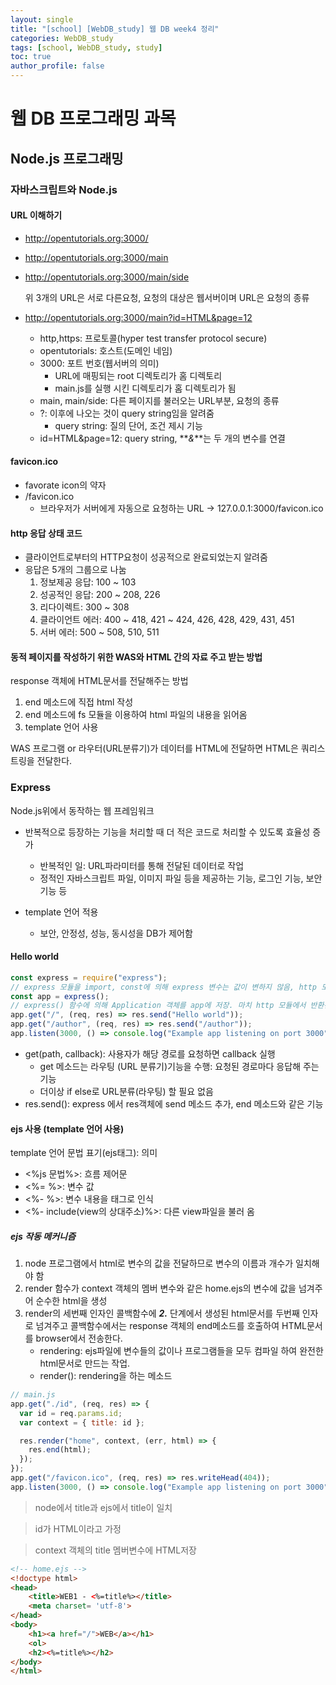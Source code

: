 ```yaml
---
layout: single
title: "[school] [WebDB_study] 웹 DB week4 정리"
categories: WebDB_study
tags: [school, WebDB_study, study]
toc: true
author_profile: false
---
```


# 웹 DB 프로그래밍 과목

## Node.js 프로그래밍

### 자바스크립트와 Node.js

#### URL 이해하기

- http://opentutorials.org:3000/
- http://opentutorials.org:3000/main
- http://opentutorials.org:3000/main/side

  위 3개의 URL은 서로 다른요청, 요청의 대상은 웹서버이며 URL은 요청의 종류

- http://opentutorials.org:3000/main?id=HTML&page=12

  - http,https: 프로토콜(hyper test transfer protocol secure)
  - opentutorials: 호스트(도메인 네임)
  - 3000: 포트 번호(웹서버의 의미)
    - URL에 매핑되는 root 디렉토리가 홈 디렉토리
    - main.js를 실행 시킨 디렉토리가 홈 디렉토리가 됨
  - main, main/side: 다른 페이지를 불러오는 URL부분, 요청의 종류
  - ?: 이후에 나오는 것이 query string임을 알려줌
    - query string: 질의 단어, 조건 제시 기능
  - id=HTML&page=12: query string, **_&_**는 두 개의 변수를 연결

#### favicon.ico

- favorate icon의 약자
- /favicon.ico
  - 브라우저가 서버에게 자동으로 요청하는 URL -> 127.0.0.1:3000/favicon.ico

#### http 응답 상태 코드

- 클라이언트로부터의 HTTP요청이 성공적으로 완료되었는지 알려줌
- 응답은 5개의 그룹으로 나눔
  1. 정보제공 응답: 100 ~ 103
  2. 성공적인 응답: 200 ~ 208, 226
  3. 리다이렉트: 300 ~ 308
  4. 클라이언트 에러: 400 ~ 418, 421 ~ 424, 426, 428, 429, 431, 451
  5. 서버 에러: 500 ~ 508, 510, 511

#### 동적 페이지를 작성하기 위한 WAS와 HTML 간의 자료 주고 받는 방법

response 객체에 HTML문서를 전달해주는 방법

1. end 메소드에 직접 html 작성
2. end 메소드에 fs 모듈을 이용하여 html 파일의 내용을 읽어옴
3. template 언어 사용

WAS 프로그램 or 라우터(URL분류기)가 데이터를 HTML에 전달하면 HTML은 쿼리스트링을 전달한다.

### Express

Node.js위에서 동작하는 웹 프레임워크

- 반복적으로 등장하는 기능을 처리할 때 더 적은 코드로 처리할 수 있도록 효율성 증가

  - 반복적인 일: URL파라미터를 통해 전달된 데이터로 작업
  - 정적인 자바스크립트 파일, 이미지 파일 등을 제공하는 기능, 로그인 기능, 보안 기능 등

- template 언어 적용
  - 보안, 안정성, 성능, 동시성을 DB가 제어함

#### Hello world

```js
const express = require("express");
// express 모듈을 import, const에 의해 express 변수는 값이 변하지 않음, http 모듈의 요청과 응답 객체에 추가 기능을 부여함.
const app = express();
// express() 함수에 의해 Application 객체를 app에 저장. 마치 http 모듈에서 반환된 객체를 createServer 메소드와 유사
app.get("/", (req, res) => res.send("Hello world"));
app.get("/author", (req, res) => res.send("/author"));
app.listen(3000, () => console.log("Example app listening on port 3000")); // 웹의 요청을 수신, 이벤트 루프
```

- get(path, callback): 사용자가 해당 경로를 요청하면 callback 실행
  - get 메소드는 라우팅 (URL 분류기)기능을 수행: 요청된 경로마다 응답해 주는 기능
  - 더이상 if else로 URL분류(라우팅) 할 필요 없음
- res.send(): express 에서 res객체에 send 메소드 추가, end 메소드와 같은 기능

#### ejs 사용 (template 언어 사용)

template 언어 문법
표기(ejs태그): 의미

- <%js 문법%>: 흐름 제어문
- <%= %>: 변수 값
- <%- %>: 변수 내용을 태그로 인식
- <%- include(view의 상대주소)%>: 다른 view파일을 불러 옴

##### ejs 작동 메커니즘

1. node 프로그램에서 html로 변수의 값을 전달하므로 변수의 이름과 개수가 일치해야 함
2. render 함수가 context 객체의 멤버 변수와 같은 home.ejs의 변수에 값을 넘겨주어 순수한 html을 생성
3. render의 세번째 인자인 콜백함수에 **_2._** 단계에서 생성된 html문서를 두번째 인자로 넘겨주고 콜백함수에서는 response 객체의 end메소드를 호출하여 HTML문서를 browser에서 전송한다.
   - rendering: ejs파일에 변수들의 값이나 프로그램들을 모두 컴파일 하여 완전한 html문서로 만드는 작업.
   - render(): rendering을 하는 메소드

```js
// main.js
app.get("./id", (req, res) => {
  var id = req.params.id;
  var context = { title: id };

  res.render("home", context, (err, html) => {
    res.end(html);
  });
});
app.get("/favicon.ico", (req, res) => res.writeHead(404));
app.listen(3000, () => console.log("Example app listening on port 3000"));
```

> node에서 title과 ejs에서 title이 일치

> id가 HTML이라고 가정

> context 객체의 title 멤버변수에 HTML저장

```html
<!-- home.ejs -->
<!doctype html>
<head>
    <title>WEB1 - <%=title%></title>
    <meta charset= 'utf-8'>
</head>
<body>
    <h1><a href="/">WEB</a></h1>
    <ol>
    <h2><%=title%></h2>
</body>
</html>
```
